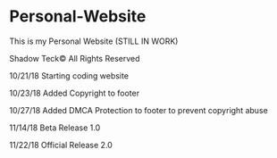 # Personal-Website
This is my Personal Website (STILL IN WORK)

Shadow Teck© All Rights Reserved

10/21/18
Starting coding website

10/23/18
Added Copyright to footer

10/27/18
Added DMCA Protection to footer to prevent copyright abuse

11/14/18
Beta Release 1.0

11/22/18
Official Release 2.0
